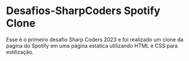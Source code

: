 # Desafios-SharpCoders  Spotify Clone

Esse é o primeiro desafio Sharp Coders 2023 e foi realizado um clone da pagina do Spotify em uma página estática utilizando HTML e CSS para estilização.
